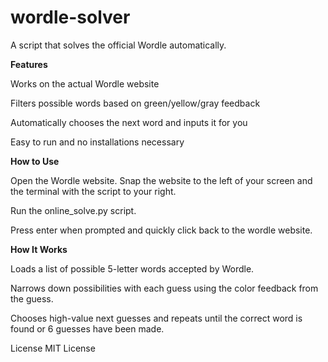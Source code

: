 # wordle-solver
 
A script that solves the official Wordle automatically.

**Features**

Works on the actual Wordle website

Filters possible words based on green/yellow/gray feedback

Automatically chooses the next word and inputs it for you

Easy to run and no installations necessary

**How to Use**

Open the Wordle website.
 Snap the website to the left of your screen and the terminal with the script to your right.

Run the online_solve.py script.

Press enter when prompted and quickly click back to the wordle website.


**How It Works**

Loads a list of possible 5-letter words accepted by Wordle.

Narrows down possibilities with each guess using the color feedback from the guess.

Chooses high-value next guesses and repeats until the correct word is found or 6 guesses have been made.

License
MIT License
